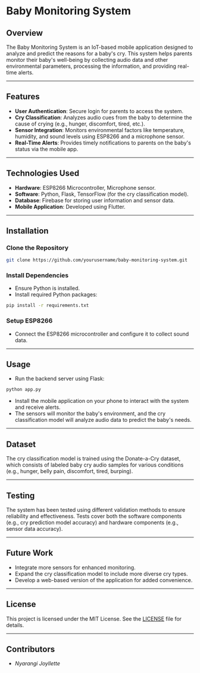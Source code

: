 # **Baby Monitoring System**

## **Overview**
The Baby Monitoring System is an IoT-based mobile application designed to analyze and predict the reasons for a baby's cry. This system helps parents monitor their baby's well-being by collecting audio data and other environmental parameters, processing the information, and providing real-time alerts.

---

## **Features**
- **User Authentication**: Secure login for parents to access the system.
- **Cry Classification**: Analyzes audio cues from the baby to determine the cause of crying (e.g., hunger, discomfort, tired, etc.).
- **Sensor Integration**: Monitors environmental factors like temperature, humidity, and sound levels using ESP8266 and a microphone sensor.
- **Real-Time Alerts**: Provides timely notifications to parents on the baby's status via the mobile app.

---

## **Technologies Used**
- **Hardware**: ESP8266 Microcontroller, Microphone sensor.
- **Software**: Python, Flask, TensorFlow (for the cry classification model).
- **Database**: Firebase for storing user information and sensor data.
- **Mobile Application**: Developed using Flutter.

---

## **Installation**
### **Clone the Repository**
```bash
git clone https://github.com/yourusername/baby-monitoring-system.git
```

### **Install Dependencies**
- Ensure Python is installed.
- Install required Python packages:
```bash
pip install -r requirements.txt
```

### **Setup ESP8266**
- Connect the ESP8266 microcontroller and configure it to collect sound data.

---

## **Usage**
- Run the backend server using Flask:
```bash
python app.py
```
- Install the mobile application on your phone to interact with the system and receive alerts.
- The sensors will monitor the baby's environment, and the cry classification model will analyze audio data to predict the baby's needs.

---

## **Dataset**
The cry classification model is trained using the Donate-a-Cry dataset, which consists of labeled baby cry audio samples for various conditions (e.g., hunger, belly pain, discomfort, tired, burping).

---

## **Testing**
The system has been tested using different validation methods to ensure reliability and effectiveness. Tests cover both the software components (e.g., cry prediction model accuracy) and hardware components (e.g., sensor data accuracy).

---

## **Future Work**
- Integrate more sensors for enhanced monitoring.
- Expand the cry classification model to include more diverse cry types.
- Develop a web-based version of the application for added convenience.

---

## **License**
This project is licensed under the MIT License. See the [LICENSE](LICENSE) file for details.

---

## **Contributors**
- *Nyarangi Joyllette*

